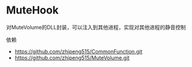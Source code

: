 # MuteHook
对MuteVolume的DLL封装，可以注入到其他进程，实现对其他进程的静音控制
  
  
依赖

* https://github.com/zhipeng515/CommonFunction.git
* https://github.com/zhipeng515/MuteVolume.git
